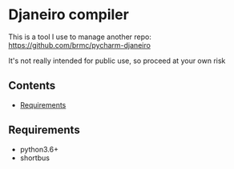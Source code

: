 # **Djaneiro compiler** #

This is a tool I use to manage another repo: https://github.com/brmc/pycharm-djaneiro

It's not really intended for public use, so proceed at your own risk

## Contents

* [Requirements](#requirements)

## Requirements ##

* python3.6+
* shortbus

